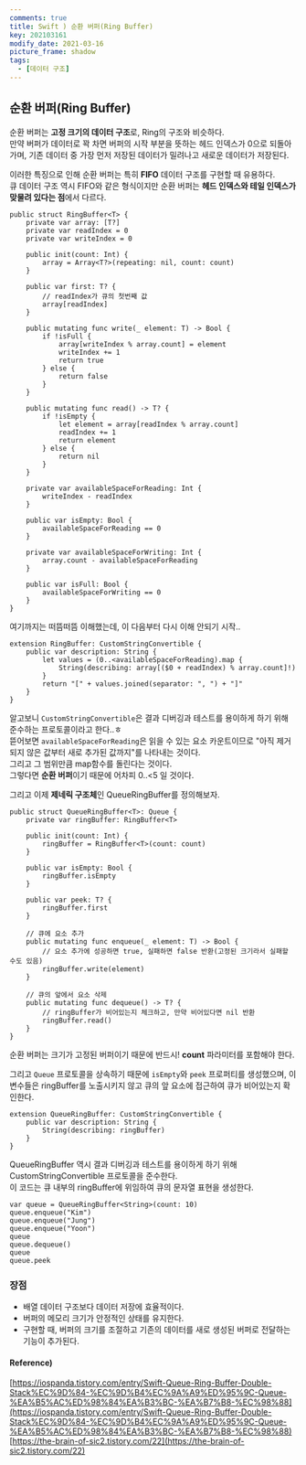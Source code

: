```yaml
---
comments: true
title: Swift ) 순환 버퍼(Ring Buffer)
key: 202103161
modify_date: 2021-03-16
picture_frame: shadow
tags:
  - [데이터 구조]
---
```

 
## 순환 버퍼(Ring Buffer)
 
순환 버퍼는 **고정 크기의 데이터 구조**로, Ring의 구조와 비슷하다.   
만약 버퍼가 데이터로 꽉 차면 버퍼의 시작 부분을 뜻하는 헤드 인덱스가 0으로 되돌아 가며, 기존 데이터 중 가장 먼저 저장된 데이터가 밀려나고 새로운 데이터가 저장된다.   
 
이러한 특징으로 인해 순환 버퍼는 특히 **FIFO** 데이터 구조를 구현할 때 유용하다.   
큐 데이터 구조 역시 FIFO와 같은 형식이지만 순환 버퍼는 **헤드 인덱스와 테일 인덱스가 맞물려 있다는 점**에서 다르다.
 
```
public struct RingBuffer<T> { 
    private var array: [T?]
    private var readIndex = 0 
    private var writeIndex = 0 
    
    public init(count: Int) {
        array = Array<T?>(repeating: nil, count: count)
    }
    
    public var first: T? {
        // readIndex가 큐의 첫번째 값
        array[readIndex]
    } 
    
    public mutating func write(_ element: T) -> Bool { 
        if !isFull {
            array[writeIndex % array.count] = element 
            writeIndex += 1
            return true
        } else {
            return false 
        }
    }
    
    public mutating func read() -> T? { 
        if !isEmpty {
            let element = array[readIndex % array.count]
            readIndex += 1 
            return element 
        } else {
            return nil 
        }
    }
    
    private var availableSpaceForReading: Int {
        writeIndex - readIndex 
    }
    
    public var isEmpty: Bool {
        availableSpaceForReading == 0
    }
    
    private var availableSpaceForWriting: Int {
        array.count - availableSpaceForReading 
    }
    
    public var isFull: Bool {
        availableSpaceForWriting == 0
    }
}
```
여기까지는 떠뜸떠뜸 이해했는데, 이 다음부터 다시 이해 안되기 시작..
```
extension RingBuffer: CustomStringConvertible { 
    public var description: String {
        let values = (0..<availableSpaceForReading).map {
            String(describing: array[($0 + readIndex) % array.count]!)
        }
        return "[" + values.joined(separator: ", ") + "]"
    }
}
```
알고보니 `CustomStringConvertible`은 결과 디버깅과 테스트를 용이하게 하기 위해 준수하는 프로토콜이라고 한다..ㅎ   
뜯어보면 `availableSpaceForReading`은 읽을 수 있는 요소 카운트이므로 "아직 제거되지 않은 값부터 새로 추가된 값까지"를 나타내는 것이다.   
그리고 그 범위만큼 map함수를 돌린다는 것이다.   
그렇다면 **순환 버퍼**이기 때문에 어차피 0..<5 일 것이다.
 

 
그리고 이제 **제네릭 구조체**인 QueueRingBuffer를 정의해보자.
```
public struct QueueRingBuffer<T>: Queue { 
    private var ringBuffer: RingBuffer<T> 
    
    public init(count: Int) {
        ringBuffer = RingBuffer<T>(count: count)
    }
    
    public var isEmpty: Bool {
        ringBuffer.isEmpty 
    }
    
    public var peek: T? {
        ringBuffer.first 
    }
    
    // 큐에 요소 추가
    public mutating func enqueue(_ element: T) -> Bool { 
        // 요소 추가에 성공하면 true, 실패하면 false 반환(고정된 크기라서 실패할 수도 있음)
        ringBuffer.write(element) 
    }
    
    // 큐의 앞에서 요소 삭제
    public mutating func dequeue() -> T? {
        // ringBuffer가 비어있는지 체크하고, 만약 비어있다면 nil 반환
        ringBuffer.read()
    }
}
```
순환 버퍼는 크기가 고정된 버퍼이기 때문에 반드시! **count** 파라미터를 포함해야 한다.   
 
그리고 `Queue` 프로토콜을 상속하기 때문에 `isEmpty`와 `peek` 프로퍼티를 생성했으며, 이 변수들은 ringBuffer를 노출시키지 않고 큐의 앞 요소에 접근하여 큐가 비어있는지 확인한다.
```
extension QueueRingBuffer: CustomStringConvertible {
    public var description: String {
        String(describing: ringBuffer)
    }
}
```
QueueRingBuffer 역시 결과 디버깅과 테스트를 용이하게 하기 위해 CustomStringConvertible 프로토콜을 준수한다.   
이 코드는 큐 내부의 ringBuffer에 위임하여 큐의 문자열 표현을 생성한다.
 
```
var queue = QueueRingBuffer<String>(count: 10) 
queue.enqueue("Kim")
queue.enqueue("Jung")
queue.enqueue("Yoon")
queue 
queue.dequeue()
queue
queue.peek
```
 
### 장점
 
- 배열 데이터 구조보다 데이터 저장에 효율적이다.
- 버퍼의 메모리 크기가 안정적인 상태를 유지한다.
- 구현할 때, 버퍼의 크기를 조절하고 기존의 데이터를 새로 생성된 버퍼로 전달하는 기능이 추가된다.
 
#### Reference)
 
[https://iospanda.tistory.com/entry/Swift-Queue-Ring-Buffer-Double-Stack%EC%9D%84-%EC%9D%B4%EC%9A%A9%ED%95%9C-Queue-%EA%B5%AC%ED%98%84%EA%B3%BC-%EA%B7%B8-%EC%98%88](https://iospanda.tistory.com/entry/Swift-Queue-Ring-Buffer-Double-Stack%EC%9D%84-%EC%9D%B4%EC%9A%A9%ED%95%9C-Queue-%EA%B5%AC%ED%98%84%EA%B3%BC-%EA%B7%B8-%EC%98%88)   
[https://the-brain-of-sic2.tistory.com/22](https://the-brain-of-sic2.tistory.com/22)
